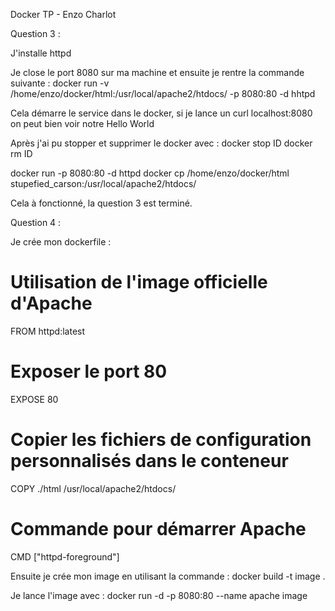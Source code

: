 Docker TP - Enzo Charlot

Question 3 : 

J'installe httpd

Je close le port 8080 sur ma machine et ensuite je rentre la commande suivante : 
docker run -v /home/enzo/docker/html:/usr/local/apache2/htdocs/ -p 8080:80 -d hhtpd

Cela démarre le service dans le docker, si je lance un curl localhost:8080 on peut bien voir notre Hello World

Après j'ai pu stopper et supprimer le docker avec : 
docker stop ID
docker rm ID

docker run -p 8080:80 -d httpd
docker cp /home/enzo/docker/html stupefied_carson:/usr/local/apache2/htdocs/

Cela à fonctionné, la question 3 est terminé.

Question 4 : 

Je crée mon dockerfile : 

# Utilisation de l'image officielle d'Apache
FROM httpd:latest

# Exposer le port 80
EXPOSE 80

# Copier les fichiers de configuration personnalisés dans le conteneur
COPY ./html /usr/local/apache2/htdocs/

# Commande pour démarrer Apache
CMD ["httpd-foreground"]

Ensuite je crée mon image en utilisant la commande : docker build -t image .

Je lance l'image avec : docker run -d -p 8080:80 --name apache image



